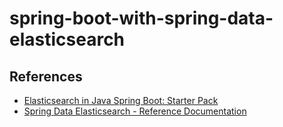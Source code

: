 # spring-boot-with-spring-data-elasticsearch


## References

- [Elasticsearch in Java Spring Boot: Starter Pack](https://hackernoon.com/elasticsearch-in-java-spring-boot-starter-pack-3kx330h)
- [Spring Data Elasticsearch - Reference Documentation](https://docs.spring.io/spring-data/elasticsearch/docs/current/reference/html/#repositories.create-instances.java-config)

